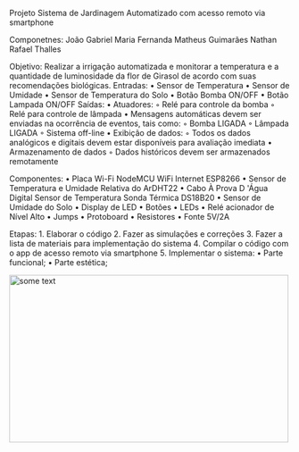 Projeto Sistema de Jardinagem Automatizado com acesso remoto via smartphone

Componetnes:
João Gabriel 
Maria Fernanda 
Matheus Guimarães
Nathan Rafael 
Thalles 

Objetivo: Realizar a irrigação automatizada e monitorar a temperatura e a quantidade de luminosidade da flor de Girasol de acordo com suas recomendações biológicas.
Entradas:
    • Sensor de Temperatura 
    • Sensor de Umidade
    • Sensor de Temperatura do Solo
    • Botão Bomba ON/OFF
    • Botão Lampada ON/OFF
Saídas:
    • Atuadores:
        ◦ Relé para controle da bomba
        ◦ Relé para controle de lâmpada
    • Mensagens automáticas devem ser enviadas na ocorrência de eventos, tais como:
        ◦ Bomba LIGADA
        ◦ Lâmpada LIGADA
        ◦ Sistema off-line
    • Exibição de dados:
        ◦ Todos os dados analógicos e digitais devem estar disponíveis para avaliação imediata
    • Armazenamento de dados
        ◦ Dados históricos devem ser armazenados remotamente
          
Componentes:
    •  Placa Wi-Fi NodeMCU WiFi Internet ESP8266
    • Sensor de Temperatura e Umidade Relativa do ArDHT22
    • Cabo À Prova D 'Água Digital Sensor de Temperatura Sonda Térmica DS18B20
    •  Sensor de Umidade do Solo
    •  Display de LED 
    •  Botões 
    •  LEDs 
    • Relé acionador de Nível Alto
    • Jumps 
    • Protoboard
    • Resistores
    • Fonte 5V/2A
      
Etapas:
    1. Elaborar o código
    2. Fazer as simulações e correções
    3. Fazer a lista de materiais para implementação do sistema 
    4. Compilar o código com o app de acesso remoto via smartphone 
    5. Implementar o sistema: 
    • Parte funcional;
    • Parte estética;

<img src="diagramadeblocos.png" alt="some text" width=500 height=300>
